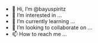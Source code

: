 - 👋 Hi, I’m @bayuspiritz
- 👀 I’m interested in ...
- 🌱 I’m currently learning ...
- 💞️ I’m looking to collaborate on ...
- 📫 How to reach me ...

<!---
bayuspiritz/bayuspiritz is a ✨ special ✨ repository because its `README.md` (this file) appears on your GitHub profile.
You can click the Preview link to take a look at your changes.
--->
